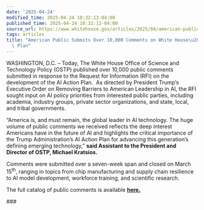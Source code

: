 ```yaml
---
date: '2025-04-24'
modified_time: 2025-04-24 10:32:13-04:00
published_time: 2025-04-24 10:32:12-04:00
source_url: https://www.whitehouse.gov/articles/2025/04/american-public-submits-over-10000-comments-on-white-houses-ai-action-plan/
tags: articles
title: "American Public Submits Over 10,000 Comments on White House\u2019s AI Action\
  \ Plan"
---
```

 
WASHINGTON, D.C. – Today, The White House Office of Science and
Technology Policy (OSTP) published over 10,000 public comments submitted
in response to the Request for Information (RFI) on the development of
the AI Action Plan.  As directed by President Trump’s Executive Order on
Removing Barriers to American Leadership in AI, the RFI sought input on
AI policy priorities from interested public parties, including academia,
industry groups, private sector organizations, and state, local, and
tribal governments. 

“America is, and must remain, the global leader in AI technology. The
huge volume of public comments we received reflects the deep interest
Americans have in the future of AI and highlights the critical
importance of the Trump Administration’s AI Action Plan for advancing
this generation’s defining emerging technology,” **said Assistant to the
President and Director of OSTP, Michael Kratsios.**

Comments were submitted over a seven-week span and closed on March
15<sup>th</sup>, ranging in topics from chip manufacturing and supply
chain resilience to AI model development, workforce training, and
scientific research.

  
The full catalog of public comments is available
[**here.**](https://www.nitrd.gov/coordination-areas/ai/90-fr-9088-responses/)

\###
